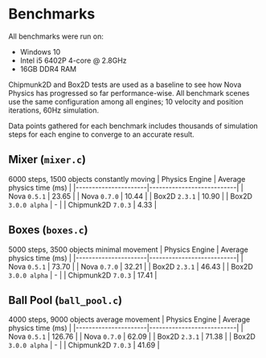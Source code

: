 # Benchmarks
All benchmarks were run on:
- Windows 10
- Intel i5 6402P 4-core @ 2.8GHz
- 16GB DDR4 RAM

Chipmunk2D and Box2D tests are used as a baseline to see how Nova Physics has progressed so far performance-wise. All benchmark scenes use the same configuration among all engines; 10 velocity and position iterations, 60Hz simulation.

Data points gathered for each benchmark includes thousands of simulation steps for each engine to converge to an accurate result.


## Mixer (`mixer.c`)
6000 steps, 1500 objects constantly moving
| Physics Engine       | Average physics time (ms) |
|----------------------|---------------------------|
| Nova `0.5.1`         |           23.65           |
| Nova `0.7.0`         |           10.44           |
| Box2D `2.3.1`        |           10.90           |
| Box2D `3.0.0 alpha`  |               -           |
| Chipmunk2D `7.0.3`   |            4.33           |


## Boxes (`boxes.c`)
5000 steps, 3500 objects minimal movement
| Physics Engine       | Average physics time (ms) |
|----------------------|---------------------------|
| Nova `0.5.1`         |           73.70           |
| Nova `0.7.0`         |           32.21           |
| Box2D `2.3.1`        |           46.43           |
| Box2D `3.0.0 alpha`  |               -           |
| Chipmunk2D `7.0.3`   |           17.41           |


## Ball Pool (`ball_pool.c`)
4000 steps, 9000 objects average movement
| Physics Engine       | Average physics time (ms) |
|----------------------|---------------------------|
| Nova `0.5.1`         |           126.76          |
| Nova `0.7.0`         |            62.09          |
| Box2D `2.3.1`        |            71.38          |
| Box2D `3.0.0 alpha`  |               -           |
| Chipmunk2D `7.0.3`   |            41.69          |
